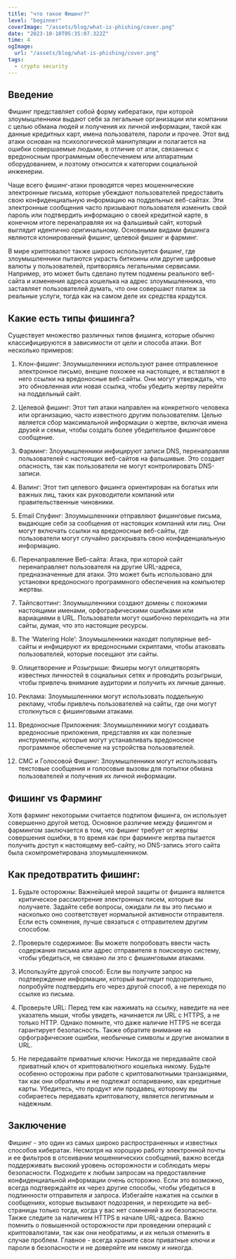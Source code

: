 ```yaml
---
title: "что такое Фишинг?"
level: "beginner"
coverImage: "/assets/blog/what-is-phishing/cover.png"
date: "2023-10-10T05:35:07.322Z"
time: 4
ogImage:
  url: "/assets/blog/what-is-phishing/cover.png"
tags:
  - crypto security  
---
```


## Введение 
Фишинг представляет собой форму кибератаки, при которой злоумышленники выдают себя за легальные организации или компании с целью обмана людей и получения их личной информации, такой как данные кредитных карт, имена пользователя, пароли и прочее. Этот вид атаки основан на психологической манипуляции и полагается на ошибки совершаемые людьми, в отличие от атак, связанных с вредоносным программным обеспечением или аппаратным оборудованием, и поэтому относится к категории социальной инженерии.

Чаще всего фишинг-атаки проводятся через мошеннические электронные письма, которые убеждают пользователей предоставить свою конфиденциальную информацию на поддельных веб-сайтах. Эти электронные сообщения часто призывают пользователя изменить свой пароль или подтвердить информацию о своей кредитной карте, в конечном итоге перенаправляя их на фальшивый сайт, который выглядит идентично оригинальному. Основными видами фишинга являются клонированный фишинг, целевой фишинг и фарминг.

В мире криптовалют также широко используется фишинг, где злоумышленники пытаются украсть биткоины или другие цифровые валюты у пользователей, притворяясь легальными сервисами. Например, это может быть сделано путем подмены реального веб-сайта и изменения адреса кошелька на адрес злоумышленника, что заставляет пользователей думать, что они совершают платеж за реальные услуги, тогда как на самом деле их средства крадутся.

## Какие есть типы фишинга?

Существует множество различных типов фишинга, которые обычно классифицируются в зависимости от цели и способа атаки. Вот несколько примеров:

1. Клон-фишинг: Злоумышленники используют ранее отправленное электронное письмо, внешне похожее на настоящее, и вставляют в него ссылки на вредоносные веб-сайты. Они могут утверждать, что это обновленная или новая ссылка, чтобы убедить жертву перейти на поддельный сайт.

2. Целевой фишинг: Этот тип атаки направлен на конкретного человека или организацию, часто известного другим пользователям. Целью является сбор максимальной информации о жертве, включая имена друзей и семьи, чтобы создать более убедительное фишинговое сообщение.

3. Фарминг: Злоумышленники инфицируют записи DNS, перенаправляя пользователей с настоящих веб-сайтов на фальшивые. Это создает опасность, так как пользователи не могут контролировать DNS-записи.

4. Валинг: Этот тип целевого фишинга ориентирован на богатых или важных лиц, таких как руководители компаний или правительственные чиновники.

5. Email Спуфинг: Злоумышленники отправляют фишинговые письма, выдающие себя за сообщения от настоящих компаний или лиц. Они могут включать ссылки на вредоносные веб-сайты, где пользователи могут случайно раскрывать свою конфиденциальную информацию.

6. Перенаправление Веб-сайта: Атака, при которой сайт перенаправляет пользователя на другие URL-адреса, предназначенные для атаки. Это может быть использовано для установки вредоносного программного обеспечения на компьютер жертвы.

7. Тайпсвоттинг: Злоумышленники создают домены с похожими настоящими именами, орфографическими ошибками или вариациями в URL. Пользователи могут ошибочно переходить на эти сайты, думая, что это настоящие ресурсы.

8. The ‘Watering Hole’: Злоумышленники находят популярные веб-сайты и инфицируют их вредоносными скриптами, чтобы атаковать пользователей, которые посещают эти сайты.

9. Олицетворение и Розыгрыши: Фишеры могут олицетворять известных личностей в социальных сетях и проводить розыгрыши, чтобы привлечь внимание аудитории и получить их личные данные.

10. Реклама: Злоумышленники могут использовать поддельную рекламу, чтобы привлечь пользователей на сайты, где они могут столкнуться с фишинговыми атаками.

11. Вредоносные Приложения: Злоумышленники могут создавать вредоносные приложения, представляя их как полезные инструменты, которые могут устанавливать вредоносное программное обеспечение на устройства пользователей.

12. СМС и Голосовой Фишинг: Злоумышленники могут использовать текстовые сообщения и голосовые вызовы для попытки обмана пользователей и получения их личной информации.

<!-- banner_place -->

## Фишинг vs Фарминг

Хотя фарминг некоторыми считается подтипом фишинга, он использует совершенно другой метод. Основное различие между фишингом и фармингом заключается в том, что фишинг требует от жертвы совершения ошибки, в то время как при фарминге жертва пытается получить доступ к настоящему веб-сайту, но DNS-запись этого сайта была скомпрометирована злоумышленником.

## Как предотвратить фишинг:

1. Будьте осторожны: Важнейшей мерой защиты от фишинга является критическое рассмотрение электронных писем, которые вы получаете. Задайте себе вопросы, ожидали ли вы это письмо и насколько оно соответствует нормальной активности отправителя. Если есть сомнения, лучше связаться с отправителем другим способом.

2. Проверьте содержимое: Вы можете попробовать ввести часть содержания письма или адрес отправителя в поисковую систему, чтобы убедиться, не связано ли это с фишинговыми атаками.

3. Используйте другой способ: Если вы получите запрос на подтверждение информации, который выглядит подозрительно, попробуйте подтвердить его через другой способ, а не переходя по ссылке из письма.

4. Проверьте URL: Перед тем как нажимать на ссылку, наведите на нее указатель мыши, чтобы увидеть, начинается ли URL с HTTPS, а не только HTTP. Однако помните, что даже наличие HTTPS не всегда гарантирует безопасность. Также обратите внимание на орфографические ошибки, необычные символы и другие аномалии в URL.

5. Не передавайте приватные ключи: Никогда не передавайте свой приватный ключ от криптовалютного кошелька никому. Будьте особенно осторожны при работе с криптовалютными транзакциями, так как они обратимы и не подлежат оспариванию, как кредитные карты. Убедитесь, что продукт или продавец, которому вы собираетесь передавать криптовалюту, является легитимным и надежным.

## Заключение

Фишинг - это один из самых широко распространенных и известных способов кибератак. Несмотря на хорошую работу электронной почты и ее фильтров в отсеивании мошеннических сообщений, важно всегда поддерживать высокий уровень осторожности и соблюдать меры безопасности. Подходите к любым запросам на предоставление конфиденциальной информации очень осторожно. Если это возможно, всегда подтверждайте их через другие способы, чтобы убедиться в подлинности отправителя и запроса. Избегайте нажатия на ссылки в сообщениях, которые вызывают подозрения, и переходите на веб-страницы только тогда, когда у вас нет сомнений в их безопасности. Также следите за наличием HTTPS в начале URL-адреса. Важно помнить о повышенной осторожности при проведении операций с криптовалютами, так как они необратимы, и их нельзя отменить в случае проблем. Главное - всегда храните свои приватные ключи и пароли в безопасности и не доверяйте им никому и никогда.
